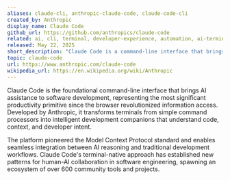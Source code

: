 ```yaml
---
aliases: claude-cli, anthropic-claude-code, claude-code-cli
created_by: Anthropic
display_name: Claude Code
github_url: https://github.com/anthropics/claude-code
related: ai, cli, terminal, developer-experience, automation, ai-terminal, intelligent-cli
released: May 22, 2025
short_description: "Claude Code is a command-line interface that brings AI assistance to software development."
topic: claude-code
url: https://www.anthropic.com/claude-code
wikipedia_url: https://en.wikipedia.org/wiki/Anthropic
---
```


Claude Code is the foundational command-line interface that brings AI assistance to software development, representing the most significant productivity primitive since the browser revolutionized information access. Developed by Anthropic, it transforms terminals from simple command processors into intelligent development companions that understand code, context, and developer intent.

The platform pioneered the Model Context Protocol standard and enables seamless integration between AI reasoning and traditional development workflows. Claude Code's terminal-native approach has established new patterns for human-AI collaboration in software engineering, spawning an ecosystem of over 600 community tools and projects.